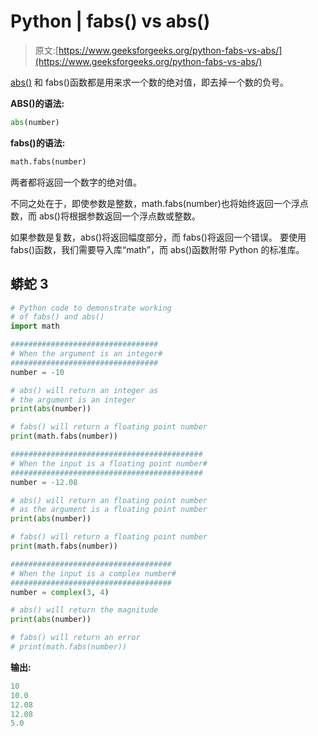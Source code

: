 # Python | fabs() vs abs()

> 原文:[https://www.geeksforgeeks.org/python-fabs-vs-abs/](https://www.geeksforgeeks.org/python-fabs-vs-abs/)

[abs()](https://www.geeksforgeeks.org/abs-in-python/) 和 fabs()函数都是用来求一个数的绝对值，即去掉一个数的负号。

**ABS()的语法:**

```py
abs(number)
```

**fabs()的语法:**

```py
math.fabs(number)
```

两者都将返回一个数字的绝对值。

不同之处在于，即使参数是整数，math.fabs(number)也将始终返回一个浮点数，而 abs()将根据参数返回一个浮点数或整数。

如果参数是复数，abs()将返回幅度部分，而 fabs()将返回一个错误。
要使用 fabs()函数，我们需要导入库“math”，而 abs()函数附带 Python 的标准库。

## 蟒蛇 3

```py
# Python code to demonstrate working
# of fabs() and abs()
import math

#################################
# When the argument is an integer#
#################################
number = -10

# abs() will return an integer as
# the argument is an integer
print(abs(number))

# fabs() will return a floating point number
print(math.fabs(number))

###########################################
# When the input is a floating point number#
###########################################
number = -12.08

# abs() will return an floating point number
# as the argument is a floating point number
print(abs(number))

# fabs() will return a floating point number
print(math.fabs(number))

####################################
# When the input is a complex number#
####################################
number = complex(3, 4)

# abs() will return the magnitude
print(abs(number))

# fabs() will return an error
# print(math.fabs(number))
```

**输出:**

```py
10
10.0
12.08
12.08
5.0
```